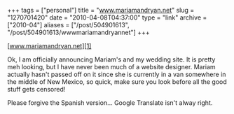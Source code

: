 +++
tags = ["personal"]
title = "www.mariamandryan.net"
slug = "1270701420"
date = "2010-04-08T04:37:00"
type = "link"
archive = ["2010-04"]
aliases = ["/post/504901613", "/post/504901613/wwwmariamandryannet"]
+++

[www.mariamandryan.net][1]

Ok, I am officially announcing Mariam's and my wedding site.  It is pretty
meh looking, but I have never been much of a website designer.  Mariam
actually hasn't passed off on it since she is currently in a van somewhere
in the middle of New Mexico, so quick, make sure you look before all the
good stuff gets censored!

Please forgive the Spanish version... Google Translate isn't alway right.

[1]: http://www.mariamandryan.net/
